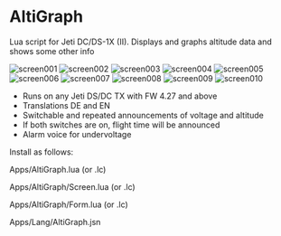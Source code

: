 # AltiGraph

Lua script for Jeti DC/DS-1X (II). Displays and graphs altitude data and shows some other info

![screen001](doc/Screen001.bmp)
![screen002](doc/Screen002.bmp)
![screen003](doc/Screen003.bmp)
![screen004](doc/Screen004.bmp)
![screen005](doc/Screen005.bmp)
![screen006](doc/Screen006.bmp)
![screen007](doc/Screen007.bmp)
![screen008](doc/Screen008.bmp)
![screen009](doc/Screen009.bmp)
![screen010](doc/Screen010.bmp)
   
* Runs on any Jeti DS/DC TX with FW 4.27 and above
* Translations DE and EN
* Switchable and repeated announcements of voltage and altitude
* If both switches are on, flight time will be announced
* Alarm voice for undervoltage  

Install as follows:

Apps/AltiGraph.lua (or .lc)

Apps/AltiGraph/Screen.lua (or .lc)

Apps/AltiGraph/Form.lua (or .lc)

Apps/Lang/AltiGraph.jsn
 

